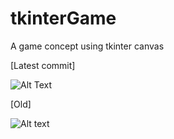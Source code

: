 # tkinterGame
A game concept using tkinter canvas

[Latest commit]

![Alt Text](https://i.imgur.com/rZziICO.gif)

[Old]

![Alt text](https://i.imgur.com/yquFV0L.gif)
